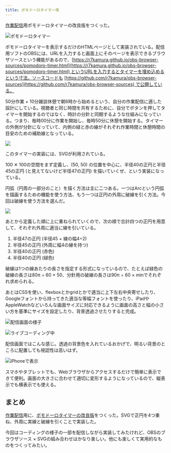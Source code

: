 ```yaml
---
title: ポモドーロタイマー改
---
```

[作業配信](https://www.youtube.com/c/r7kamura)用ポモドーロタイマーの改良版をつくった。

![](https://lh4.googleusercontent.com/BPqVQUwF95X5gQciDQc3N66MALYcIrY0JA_v2xrGRsSNEkyZjS00bJbsb4OCBLqYA52XzI8hCY34FjcePvWAH57CqZ0UWkZhk4rjKHSvcm8ZY7fk1iiXB-2VOeXfUGcfMRhVLlXm4pmY156VKKxky3Xq24Kh7-lPkUI3U9Omr9a_0CDOKRrzB8qK5DXqMQ "ポモドーロタイマー")

ポモドーロタイマーを表示するだけのHTMLページとして実装されている。配信用ソフトのOBSには、URLを入力すると画面上にそのページを表示できるブラウザソースという機能があるので、[https://r7kamura.github.io/obs-browser-sources/pomodoro-timer.html](https://r7kamura.github.io/obs-browser-sources/pomodoro-timer.html) というURLを入力するとタイマーを埋め込めるという寸法。ソースコードも [https://github.com/r7kamura/obs-browser-sources](https://github.com/r7kamura/obs-browser-sources) で公開している。

50分作業 + 10分雑談休憩で朝6時から始めるという、自分の作業配信に適した設計にしている。視聴者と同じ時間を共有するために、自分でボタンを押してタイマーを開始するのではなく、時計の分針と同期するような仕組みになっている。つまり、毎時00分に作業を開始し、毎時50分に休憩を開始する。タイマーの外側が分針になっていて、内側の緑と赤の線がそれぞれ作業時間と休憩時間の目安のための補助線となっている。

![](https://lh3.googleusercontent.com/xt-J7hPGPXC7zsvS7pa20YsVNQPFDHBb96XR2x0UNrgQULWHjPbc4m7w2yEB-yQhUNcbzwgBprI4hd6_dYWYlUs9sq2GtaTqeTeTZe1x6tw_IfwC7A3GoTs1ZWRRZp5pSU5hLZeO5NW85x4YDoqzuME5fOuVhtCr9b-dNEIsaO_gt3u5qq1MNEwCW-X0Ag)

このタイマーの実装には、SVGが利用されている。

100 ✕ 100の空間をまず定義し、(50, 50) の位置を中心に、半径40の正円と半径45の正円 (と見えてないけど半径47の正円) を描いていくぜ、という実装になっている。

円弧（円周の一部分のこと）を描く方法は主に二つある。一つはArcという円弧を描画するための機能を使う方法、もう一つは正円の外周に破線を引く方法。今回は破線を使う方法を選んだ。

![](https://lh6.googleusercontent.com/qzUZqSQCn_ipeKY8A4gtc7xTMStvyAhGOhBS28wyyHc1ZaeqwvE0hEbfsFh1hJsidT4gTC03xYnFQtnb5ODC4x3MczNuMpX_AQXeVQ5rCUl3f9Js0hs4KlO8U7gDVL3cBflaq4MCgXUVJOsThfDjvCCXEuv7Na3YEzzP8ddDGWTKsZEkKkB7WtHhdQKkUA)

あとから定義した順に上に重ねられていくので、次の順で合計四つの正円を用意して、それぞれ外周に適当に線を引いている。

1.  半径47の正円 (半径45 + 線の幅4÷2)
2.  半径45の正円 (外周に幅4の線を持つ)
3.  半径40の正円 (赤色)
4.  半径40の正円 (緑色)

破線は1つの線あたりの長さを指定する形式になっているので、たとえば緑色の破線の長さは80π ÷ 60 × 50、分針用の破線の長さは90π ÷ 60 × minでそれぞれ求められる。

あとはCSSを使い、flexboxとかgridとかで適当に上下左右中央寄せしたり、Googleフォントから持ってきた適当な等幅フォントを使ったり、iPadやAppleWatchなどいろんな画面サイズに対応できるように画面の高さと幅の小さい方を基準にサイズを設定したり、背景透過させたりすると完成。

![](https://lh5.googleusercontent.com/1GKyOmXK7h7qa-YtllpeFkVQ5V8Y17AG3ZE1c5LXeuMMhkfHIpo0r0Huy0_pE4tRD2vIgS0J9ccSu913bu4J1e0XyiIKCqBzVZO0kC7-1MbkjXixrvm-6moOiXSPG8mXGKkyjmxRaX-MkQLrzc9PBG8KFgWByQvvsmGbFZM_CjPKpnpap3pKHMM0-OQADg "配信画面の様子")

![](https://lh6.googleusercontent.com/bt966noseWdktiJzycrdZ89WmLOfg1mL59WySZDHPMxn3bmpDOQT2bfAc-3-hZaxvkIP8d5ULBhmJJCOlCx5UetSnKGI5HrLCbsmdiSVhUp-VSfnAm3RwPx0sGLCuGvqOfsq918d6VDEFhEruXjYSzYcrXWYYl8eZ2uqUXs2KvlIX0ahppFDmzMRnw_8Ig "ライブコーディング中")

配信画面ではこんな感じ。透過の背景色を入れているおかげで、明るい背景のところに配置しても視認性は高いはず。

![](https://lh4.googleusercontent.com/smb3JFB9r0QLqMTdFgJMCNyG3hFZypnriH_HFvvBlW3d8lV7ikrILa5da5WlT3oVV2qsnL58-TB1a_5sCroyavgoeMJFzOEswrrKZtkLwsOpBXgUJ-_nCxbgsnX8LG6PWjfTWaVwLLrNuvg0gTJPKOvHxjmG5EljcDSngHgYrrNiKlA98zlQPzHgPP0mHA "iPhoneで表示")

スマホやタブレットでも、Webブラウザからアクセスするだけで簡単に表示できて便利。画面の大きさに合わせて適切に変形するようになっているので、縦表示でも横表示でも使える。

まとめ
---

[作業配信](https://www.youtube.com/c/r7kamura)用に、[ポモドーロタイマーの改良版](https://github.com/r7kamura/obs-browser-sources)をつくった。SVGで正円を4つ重ね、外周に実線と破線を引くことで実装した。

今回はコーディングの様子の一部を配信しながら実装してみたけれど、OBSのブラウザソース × SVGの組み合わせはかなり楽しい。他にも楽しくて実用的なものをつくってみたい。
